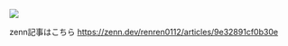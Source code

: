 ![](https://storage.googleapis.com/zenn-user-upload/6cc0317e098a-20240905.gif)

zenn記事はこちら
https://zenn.dev/renren0112/articles/9e32891cf0b30e
